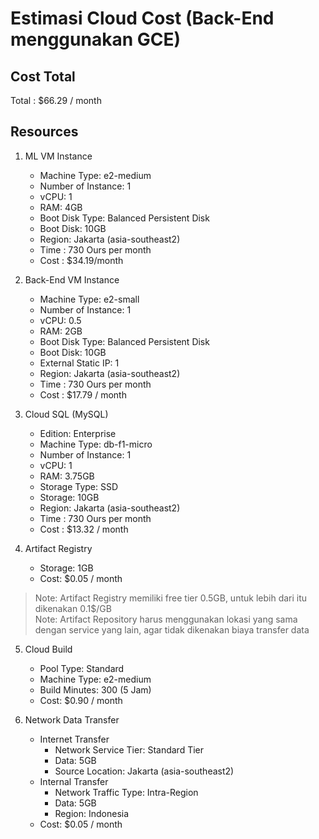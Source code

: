 # Estimasi Cloud Cost (Back-End menggunakan GCE)

## Cost Total
Total : $66.29 / month
## Resources
1. ML VM Instance
    * Machine Type: e2-medium
    * Number of Instance: 1
    * vCPU: 1
    * RAM: 4GB
    * Boot Disk Type: Balanced Persistent Disk
    * Boot Disk: 10GB
    * Region: Jakarta (asia-southeast2)
    * Time : 730 Ours per month
    * Cost : $34.19/month

2. Back-End VM Instance
    * Machine Type: e2-small
    * Number of Instance: 1
    * vCPU: 0.5
    * RAM: 2GB
    * Boot Disk Type: Balanced Persistent Disk
    * Boot Disk: 10GB
    * External Static IP: 1
    * Region: Jakarta (asia-southeast2)
    * Time : 730 Ours per month
    * Cost : $17.79 / month

3. Cloud SQL (MySQL)
    * Edition: Enterprise
    * Machine Type: db-f1-micro
    * Number of Instance: 1
    * vCPU: 1
    * RAM: 3.75GB
    * Storage Type: SSD
    * Storage: 10GB
    * Region: Jakarta (asia-southeast2)
    * Time : 730 Ours per month
    * Cost : $13.32 / month

4. Artifact Registry
    * Storage: 1GB
    * Cost: $0.05 / month
> Note: Artifact Registry memiliki free tier 0.5GB, untuk lebih dari itu dikenakan 0.1$/GB <br>
> Note: Artifact Repository harus menggunakan lokasi yang sama dengan service yang lain, agar tidak dikenakan biaya transfer data 

5. Cloud Build
    * Pool Type: Standard
    * Machine Type: e2-medium
    * Build Minutes: 300 (5 Jam)
    * Cost: $0.90 / month

6. Network Data Transfer
    * Internet Transfer
        * Network Service Tier: Standard Tier
        * Data: 5GB
        * Source Location: Jakarta (asia-southeast2)
    * Internal Transfer
        * Network Traffic Type: Intra-Region
        * Data: 5GB
        * Region: Indonesia
    * Cost: $0.05 / month

<!-- 6. Pub/Sub
    * Published Data Daily: 0.3GB
> Note: Pubsub punya free tier 10GB / month -->

